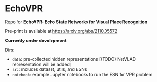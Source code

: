 # EchoVPR

Repo for **EchoVPR: Echo State Networks for Visual Place Recognition**

Pre-print is available at https://arxiv.org/abs/2110.05572

**Currently under development**

Dirs: 
- `data`: pre-collected hidden representations [(TODO) NetVLAD representation will be added]
- `src`: includes dataset, utils, and ESNs 
- `notebook`: example Jupyter notebooks to run the ESN for VPR problem
